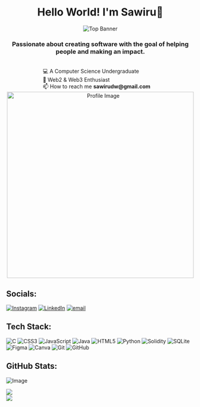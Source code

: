 <h1 align="center"> Hello World! I'm Sawiru👋 </h1>

<p align="center">
  <img src="https://github.com/user-attachments/assets/8047e63a-d810-44ce-9823-8556e22b3547" alt="Top Banner" />
</p>

<h3 align="center"> Passionate about creating software with the goal of helping people and making an impact.</h3>

<br>

<div align="center">

  <div style="display: inline-block; text-align: left; margin-right: 20px;">
    💻 A Computer Science Undergraduate <br>
    🧩 Web2 & Web3 Enthusiast <br>
    📫 How to reach me <b>sawirudw@gmail.com</b>
  </div>

  <br>

  <div style="display: inline-block;">
    <img src="https://github.com/user-attachments/assets/f78c37b4-d154-499f-ab43-cad68c0d5f4b" width="500px" alt="Profile Image"/>
  </div>

</div>

## Socials:
[![Instagram](https://img.shields.io/badge/Instagram-%23E4405F.svg?logo=Instagram&logoColor=white)](https://instagram.com/@sawiru_88) [![LinkedIn](https://img.shields.io/badge/LinkedIn-%230077B5.svg?logo=linkedin&logoColor=white)](https://linkedin.com/in/https://www.linkedin.com/in/sawiru-wimalatunge/) [![email](https://img.shields.io/badge/Email-D14836?logo=gmail&logoColor=white)](mailto:sawirudw@gmail.com) 

## Tech Stack:
![C](https://img.shields.io/badge/c-%2300599C.svg?style=for-the-badge&logo=c&logoColor=white) ![CSS3](https://img.shields.io/badge/css3-%231572B6.svg?style=for-the-badge&logo=css3&logoColor=white) ![JavaScript](https://img.shields.io/badge/javascript-%23323330.svg?style=for-the-badge&logo=javascript&logoColor=%23F7DF1E) ![Java](https://img.shields.io/badge/java-%23ED8B00.svg?style=for-the-badge&logo=openjdk&logoColor=white) ![HTML5](https://img.shields.io/badge/html5-%23E34F26.svg?style=for-the-badge&logo=html5&logoColor=white) ![Python](https://img.shields.io/badge/python-3670A0?style=for-the-badge&logo=python&logoColor=ffdd54) ![Solidity](https://img.shields.io/badge/Solidity-%23363636.svg?style=for-the-badge&logo=solidity&logoColor=white) ![SQLite](https://img.shields.io/badge/sqlite-%2307405e.svg?style=for-the-badge&logo=sqlite&logoColor=white) ![Figma](https://img.shields.io/badge/figma-%23F24E1E.svg?style=for-the-badge&logo=figma&logoColor=white) ![Canva](https://img.shields.io/badge/Canva-%2300C4CC.svg?style=for-the-badge&logo=Canva&logoColor=white) ![Git](https://img.shields.io/badge/git-%23F05033.svg?style=for-the-badge&logo=git&logoColor=white) ![GitHub](https://img.shields.io/badge/github-%23121011.svg?style=for-the-badge&logo=github&logoColor=white)
## GitHub Stats:

![Image](https://github.com/user-attachments/assets/67eccc48-6bc0-4f15-a151-9cb1b46cc8d1)

![](https://nirzak-streak-stats.vercel.app/?user=Sawiru&theme=dark&hide_border=false)<br/>
![](https://github-readme-stats.vercel.app/api/top-langs/?username=Sawiru&theme=dark&hide_border=false&include_all_commits=false&count_private=false&layout=compact)

<!-- Proudly created with GPRM ( https://gprm.itsvg.in ) -->
